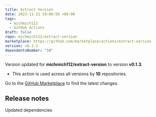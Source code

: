 ```yaml
---
title: Extract Version
date: 2023-11-21 19:00:59 +00:00
tags:
  - michmich112
  - GitHub Actions
draft: false
repo: michmich112/extract-version
marketplace: https://github.com/marketplace/actions/extract-version
version: v0.1.3
dependentsNumber: "10"
---
```



Version updated for **michmich112/extract-version** to version **v0.1.3**.
- This action is used across all versions by **10** repositories.

Go to the [GitHub Marketplace](https://github.com/marketplace/actions/extract-version) to find the latest changes.

## Release notes

Updated dependencies
